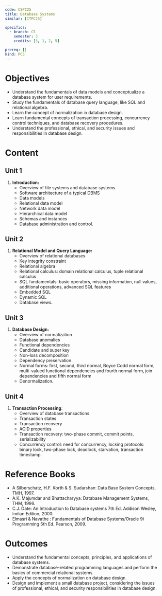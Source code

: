 ```yaml
---
code: CSPC25
title: Database Systems
similar: [ITPC25]

specifics:
  - branch: CS
    semester: 3
    credits: [3, 1, 2, 5]

prereq: []
kind: PC3
---
```


# Objectives

- Understand the fundamentals of data models and conceptualize a database system for user requirements.
- Study the fundamentals of database query language, like SQL and relational algebra.
- Learn the concept of normalization in database design.
- Learn fundamental concepts of transaction processing, concurrency control techniques, and database recovery procedures.
- Understand the professional, ethical, and security issues and responsibilities in database design.

# Content

## Unit 1

1. **Introduction:**
   - Overview of file systems and database systems
   - Software architecture of a typical DBMS
   - Data models
   - Relational data model
   - Network data model
   - Hierarchical data model
   - Schemas and instances
   - Database administration and control.

## Unit 2

1. **Relational Model and Query Language:**
   - Overview of relational databases
   - Key integrity constraint
   - Relational algebra
   - Relational calculus: domain relational calculus, tuple relational calculus
   - SQL fundamentals: basic operators, missing information, null values, additional operations, advanced SQL features
   - Embedded SQL
   - Dynamic SQL
   - Database views.

## Unit 3

1. **Database Design:**
   - Overview of normalization
   - Database anomalies
   - Functional dependencies
   - Candidate and super key
   - Non-loss decomposition
   - Dependency preservation
   - Normal forms: first, second, third normal, Boyce Codd normal form, multi-valued functional dependencies and fourth normal form, join dependencies and fifth normal form
   - Denormalization.

## Unit 4

1. **Transaction Processing:**
   - Overview of database transactions
   - Transaction states
   - Transaction recovery
   - ACID properties
   - Transaction recovery: two-phase commit, commit points, serializability
   - Concurrency control: need for concurrency, locking protocols: binary lock, two-phase lock, deadlock, starvation, transaction timestamp.

# Reference Books

- A Silberschatz, H.F. Korth & S. Sudarshan: Data Base System Concepts, TMH, 1997.
- A.K. Majumdar and Bhattacharyya: Database Management Systems, THM, 1996.
- C.J. Date: An Introduction to Database systems 7th Ed. Addison Wesley, Indian Edition, 2000.
- Elmasri & Navathe : Fundamentals of Database Systems/Oracle 9i Programming 5th Ed. Pearson, 2009.

# Outcomes

- Understand the fundamental concepts, principles, and applications of database systems.
- Demonstrate database-related programming languages and perform the basics of commercial relational systems.
- Apply the concepts of normalization on database design.
- Design and implement a small database project, considering the issues of professional, ethical, and security responsibilities in database design.
